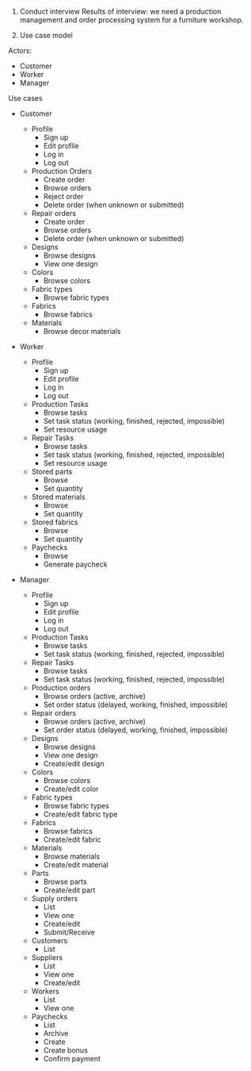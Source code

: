 1) Conduct interview
Results of interview: we need a production management and order processing system for a furniture workshop.

2) Use case model

Actors: 

- Customer
- Worker
- Manager

Use cases

- Customer
    - Profile
        - Sign up
        - Edit profile
        - Log in
        - Log out
    - Production Orders
        - Create order
        - Browse orders
        - Reject order
        - Delete order (when unknown or submitted)
    - Repair orders
        - Create order
        - Browse orders
        - Delete order (when unknown or submitted)
    - Designs
        - Browse designs
        - View one design
    - Colors
        - Browse colors
    - Fabric types
        - Browse fabric types
    - Fabrics
        - Browse fabrics
    - Materials
        - Browse decor materials

- Worker
    - Profile
        - Sign up
        - Edit profile
        - Log in
        - Log out
    - Production Tasks
        - Browse tasks
        - Set task status (working, finished, rejected, impossible)
        - Set resource usage
    - Repair Tasks
        - Browse tasks
        - Set task status (working, finished, rejected, impossible)
        - Set resource usage
    - Stored parts
        - Browse
        - Set quantity
    - Stored materials
        - Browse 
        - Set quantity
    - Stored fabrics
        - Browse
        - Set quantity
    - Paychecks
        - Browse
        - Generate paycheck

- Manager
    - Profile
        - Sign up
        - Edit profile
        - Log in
        - Log out
    - Production Tasks
        - Browse tasks
        - Set task status (working, finished, rejected, impossible)
    - Repair Tasks
        - Browse tasks
        - Set task status (working, finished, rejected, impossible)
    - Production orders
        - Browse orders (active, archive)
        - Set order status (delayed, working, finished, impossible)
    - Repair orders
        - Browse orders (active, archive)
        - Set order status (delayed, working, finished, impossible)
    - Designs
        - Browse designs
        - View one design
        - Create/edit design
    - Colors
        - Browse colors
        - Create/edit color
    - Fabric types
        - Browse fabric types
        - Create/edit fabric type
    - Fabrics
        - Browse fabrics
        - Create/edit fabric
    - Materials
        - Browse materials
        - Create/edit material
    - Parts
        - Browse parts
        - Create/edit part
    - Supply orders
        - List
        - View one
        - Create/edit
        - Submit/Receive
    - Customers
        - List
    - Suppliers
        - List
        - View one
        - Create/edit
    - Workers
        - List
        - View one
    - Paychecks
        - List
        - Archive
        - Create
        - Create bonus
        - Confirm payment

